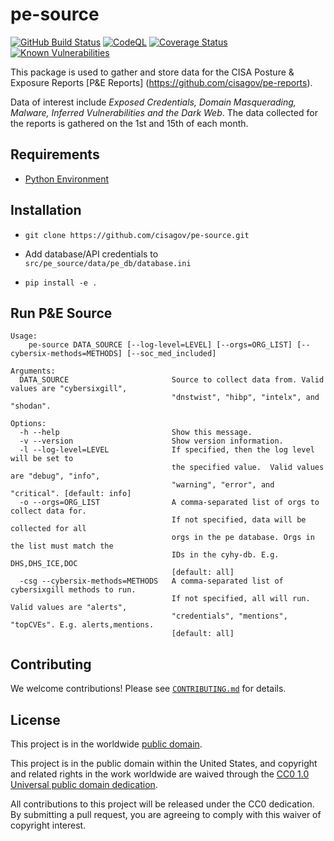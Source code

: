# pe-source #

[![GitHub Build Status](https://github.com/cisagov/pe-source/workflows/build/badge.svg)](https://github.com/cisagov/pe-source/actions)
[![CodeQL](https://github.com/cisagov/pe-source/workflows/CodeQL/badge.svg)](https://github.com/cisagov/pe-source/actions/workflows/codeql-analysis.yml)
[![Coverage Status](https://coveralls.io/repos/github/cisagov/pe-source/badge.svg?branch=develop)](https://coveralls.io/github/cisagov/pe-source?branch=develop)
[![Known Vulnerabilities](https://snyk.io/test/github/cisagov/pe-source/develop/badge.svg)](https://snyk.io/test/github/cisagov/pe-source)

This package is used to gather and store data for the CISA Posture & Exposure Reports
[P&E Reports] (https://github.com/cisagov/pe-reports).

Data of interest include *Exposed Credentials, Domain Masquerading, Malware,
Inferred Vulnerabilities and the Dark Web*. The data collected for the reports
is gathered on the 1st and 15th of each month.

## Requirements ##

- [Python Environment](CONTRIBUTING.md#creating-the-python-virtual-environment)

## Installation ##

- `git clone https://github.com/cisagov/pe-source.git`

- Add database/API credentials to `src/pe_source/data/pe_db/database.ini`

- `pip install -e .`

## Run P&E Source ##

```console
Usage:
    pe-source DATA_SOURCE [--log-level=LEVEL] [--orgs=ORG_LIST] [--cybersix-methods=METHODS] [--soc_med_included]

Arguments:
  DATA_SOURCE                       Source to collect data from. Valid values are "cybersixgill",
                                    "dnstwist", "hibp", "intelx", and "shodan".

Options:
  -h --help                         Show this message.
  -v --version                      Show version information.
  -l --log-level=LEVEL              If specified, then the log level will be set to
                                    the specified value.  Valid values are "debug", "info",
                                    "warning", "error", and "critical". [default: info]
  -o --orgs=ORG_LIST                A comma-separated list of orgs to collect data for.
                                    If not specified, data will be collected for all
                                    orgs in the pe database. Orgs in the list must match the
                                    IDs in the cyhy-db. E.g. DHS,DHS_ICE,DOC
                                    [default: all]
  -csg --cybersix-methods=METHODS   A comma-separated list of cybersixgill methods to run.
                                    If not specified, all will run. Valid values are "alerts",
                                    "credentials", "mentions", "topCVEs". E.g. alerts,mentions.
                                    [default: all]

```
## Contributing ##

We welcome contributions!  Please see [`CONTRIBUTING.md`](CONTRIBUTING.md) for
details.

## License ##

This project is in the worldwide [public domain](LICENSE).

This project is in the public domain within the United States, and
copyright and related rights in the work worldwide are waived through
the [CC0 1.0 Universal public domain
dedication](https://creativecommons.org/publicdomain/zero/1.0/).

All contributions to this project will be released under the CC0
dedication. By submitting a pull request, you are agreeing to comply
with this waiver of copyright interest.

